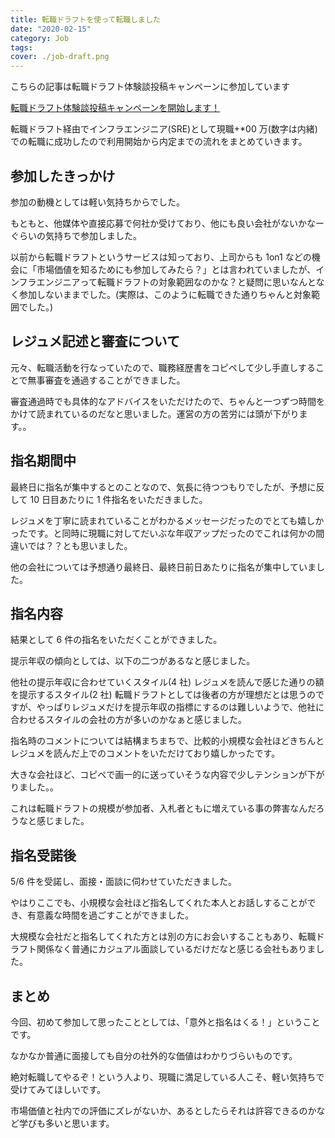 ```yaml
---
title: 転職ドラフトを使って転職しました
date: "2020-02-15"
category: Job
tags:
cover: ./job-draft.png
---
```


こちらの記事は転職ドラフト体験談投稿キャンペーンに参加しています

[転職ドラフト体験談投稿キャンペーンを開始します！](https://job-draft.jp/articles/251)

転職ドラフト経由でインフラエンジニア(SRE)として現職+\*00 万(数字は内緒)での転職に成功したので利用開始から内定までの流れをまとめていきます。

## 参加したきっかけ

参加の動機としては軽い気持ちからでした。

もともと、他媒体や直接応募で何社か受けており、他にも良い会社がないかなーぐらいの気持ちで参加しました。

以前から転職ドラフトというサービスは知っており、上司からも 1on1 などの機会に「市場価値を知るためにも参加してみたら？」とは言われていましたが、インフラエンジニアって転職ドラフトの対象範囲なのかな？と疑問に思いなんとなく参加しないままでした。(実際は、このように転職できた通りちゃんと対象範囲でした。)

## レジュメ記述と審査について

元々、転職活動を行なっていたので、職務経歴書をコピペして少し手直しすることで無事審査を通過することができました。

審査通過時でも具体的なアドバイスをいただけたので、ちゃんと一つずつ時間をかけて読まれているのだなと思いました。運営の方の苦労には頭が下がります。。

## 指名期間中

最終日に指名が集中するとのことなので、気長に待つつもりでしたが、予想に反して 10 日目あたりに 1 件指名をいただきました。

レジュメを丁寧に読まれていることがわかるメッセージだったのでとても嬉しかったです。と同時に現職に対してだいぶな年収アップだったのでこれは何かの間違いでは？？とも思いました。

他の会社については予想通り最終日、最終日前日あたりに指名が集中していました。

## 指名内容

結果として 6 件の指名をいただくことができました。

提示年収の傾向としては、以下の二つがあるなと感じました。

他社の提示年収に合わせていくスタイル(4 社)
レジュメを読んで感じた通りの額を提示するスタイル(2 社)
転職ドラフトとしては後者の方が理想だとは思うのですが、やっぱりレジュメだけを提示年収の指標にするのは難しいようで、他社に合わせるスタイルの会社の方が多いのかなぁと感じました。

指名時のコメントについては結構まちまちで、比較的小規模な会社ほどきちんとレジュメを読んだ上でのコメントをいただけており嬉しかったです。

大きな会社ほど、コピペで画一的に送っていそうな内容で少しテンションが下がりました。。

これは転職ドラフトの規模が参加者、入札者ともに増えている事の弊害なんだろうなと感じました。

## 指名受諾後

5/6 件を受諾し、面接・面談に伺わせていただきました。

やはりここでも、小規模な会社ほど指名してくれた本人とお話しすることができ、有意義な時間を過ごすことができました。

大規模な会社だと指名してくれた方とは別の方にお会いすることもあり、転職ドラフト関係なく普通にカジュアル面談しているだけだなと感じる会社もありました。

## まとめ

今回、初めて参加して思ったこととしては、「意外と指名はくる！」ということです。

なかなか普通に面接しても自分の社外的な価値はわかりづらいものです。

絶対転職してやるぞ！という人より、現職に満足している人こそ、軽い気持ちで受けてみてほしいです。

市場価値と社内での評価にズレがないか、あるとしたらそれは許容できるのかなど学びも多いと思います。
